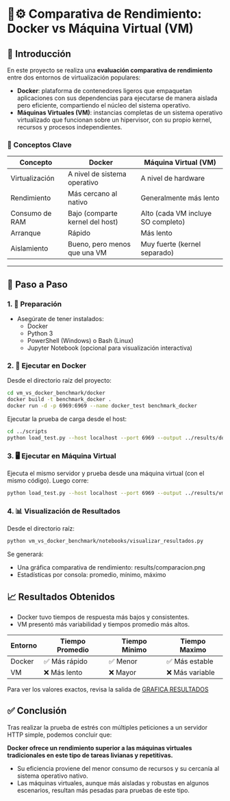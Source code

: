 # 🐳⚙️ Comparativa de Rendimiento: Docker vs Máquina Virtual (VM)

## 📌 Introducción

En este proyecto se realiza una **evaluación comparativa de rendimiento** entre dos entornos de virtualización populares:

- **Docker**: plataforma de contenedores ligeros que empaquetan aplicaciones con sus dependencias para ejecutarse de manera aislada pero eficiente, compartiendo el núcleo del sistema operativo.
- **Máquinas Virtuales (VM)**: instancias completas de un sistema operativo virtualizado que funcionan sobre un hipervisor, con su propio kernel, recursos y procesos independientes.

### 🧠 Conceptos Clave

| Concepto       | Docker                          | Máquina Virtual (VM)               |
| -------------- | ------------------------------- | ---------------------------------- |
| Virtualización | A nivel de sistema operativo    | A nivel de hardware                |
| Rendimiento    | Más cercano al nativo           | Generalmente más lento             |
| Consumo de RAM | Bajo (comparte kernel del host) | Alto (cada VM incluye SO completo) |
| Arranque       | Rápido                          | Más lento                          |
| Aislamiento    | Bueno, pero menos que una VM    | Muy fuerte (kernel separado)       |

---

## 🚀 Paso a Paso

### 1. 🔧 Preparación

- Asegúrate de tener instalados:
  - Docker
  - Python 3
  - PowerShell (Windows) o Bash (Linux)
  - Jupyter Notebook (opcional para visualización interactiva)

### 2. 🐳 Ejecutar en Docker

Desde el directorio raíz del proyecto:

```bash
cd vm_vs_docker_benchmark/docker
docker build -t benchmark_docker .
docker run -d -p 6969:6969 --name docker_test benchmark_docker
```

Ejecutar la prueba de carga desde el host:

```bash
cd ../scripts
python load_test.py --host localhost --port 6969 --output ../results/docker_results.json
```

### 3. 🖥️ Ejecutar en Máquina Virtual

Ejecuta el mismo servidor y prueba desde una máquina virtual (con el mismo código).
Luego corre:

```bash
python load_test.py --host localhost --port 6969 --output ../results/vm_results.json
```

### 4. 📊 Visualización de Resultados

Desde el directorio raíz:

```bash
python vm_vs_docker_benchmark/notebooks/visualizar_resultados.py
```

Se generará:

- Una gráfica comparativa de rendimiento: results/comparacion.png
- Estadísticas por consola: promedio, mínimo, máximo

## 📈 Resultados Obtenidos

- Docker tuvo tiempos de respuesta más bajos y consistentes.
- VM presentó más variabilidad y tiempos promedio más altos.

| Entorno | Tiempo Promedio | Tiempo Mínimo | Tiempo Maximo   |
| ------- | --------------- | ------------- | --------------- |
| Docker  | ✅ Más rápido   | ✅ Menor      | ✅ Más estable  |
| VM      | ❌ Más lento    | ❌ Mayor      | ❌ Más variable |

Para ver los valores exactos, revisa la salida de [GRAFICA RESULTADOS](/notebook/visualizar_resultados.py.)

## ✅ Conclusión

Tras realizar la prueba de estrés con múltiples peticiones a un servidor HTTP simple, podemos concluir que:

**Docker ofrece un rendimiento superior a las máquinas virtuales tradicionales en este tipo de tareas livianas y repetitivas.**

- Su eficiencia proviene del menor consumo de recursos y su cercanía al sistema operativo nativo.
- Las máquinas virtuales, aunque más aisladas y robustas en algunos escenarios, resultan más pesadas para pruebas de este tipo.
